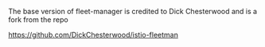 The base version of fleet-manager is credited to Dick Chesterwood and is a fork from the repo 

https://github.com/DickChesterwood/istio-fleetman

